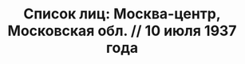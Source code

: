 ---
title: 'Список лиц: Москва-центр, Московская обл. // 10 июля 1937 года'
description: РГАСПИ, ф.17, т.2, оп.171, дело 410, лист 49
images:
- /disk/pictures/v02/17-171-410-049.jpg
- /disk/pictures/v02/17-171-410-050.jpg
- /disk/pictures/v02/17-171-410-051.jpg
- /disk/pictures/v02/17-171-410-052.jpg
- /disk/pictures/v02/17-171-410-053.jpg
- /disk/pictures/v02/17-171-410-054.jpg
---